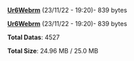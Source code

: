 [**Ur6Webrm**](/data/Ur6Webrm.txt) (23/11/22 - 19:20)- 839 bytes

[**Ur6Webrm**](/data/Ur6Webrm.txt) (23/11/22 - 19:20)- 839 bytes

**Total Datas**: 4527

**Total Size**: 24.96 MB / 25.0 MB